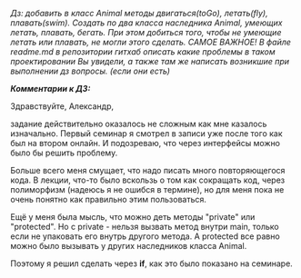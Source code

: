 *Дз: добавить в класс Animal методы двигаться(toGo), летать(fly), плавать(swim). 
Создать по два класса наследника Animal, умеющих летать, плавать, бегать. 
При этом добиться того, чтобы не умеющие летать или плавать, не могли этого сделать. 
САМОЕ ВАЖНОЕ! В файле readme.md в репозитории гитхаб описать какие проблемы в таком проектировании Вы увидели, 
а также там же написать возникшие при выполнении дз вопросы.
(если они есть)*

***Комментарии к ДЗ:***

Здравствуйте, Александр,

задание действительно оказалось не сложным как мне казалось изначально.
Первый семинар я смотрел в записи уже после того как был на втором онлайн. 
И подозреваю, что через интерфейсы можно было бы решить проблему.

Больше всего меня смущает, что надо писать много повторяющегося кода. 
В лекции, что-то было вскользь о том как сокращать код, через полиморфизм (надеюсь я не ошибся в термине),
но для меня пока не очень понятно как правильно этим пользоваться.

Ещё у меня была мысль, что можно деть методы "private" или "protected".
Но с private - нельзя вызвать метод внутри main, только если не упаковать его внутрь другого метода.
А protected все равно можно было вызывать у других наследников класса Animal.

Поэтому я решил сделать через **if**, как это было показано на семинаре.